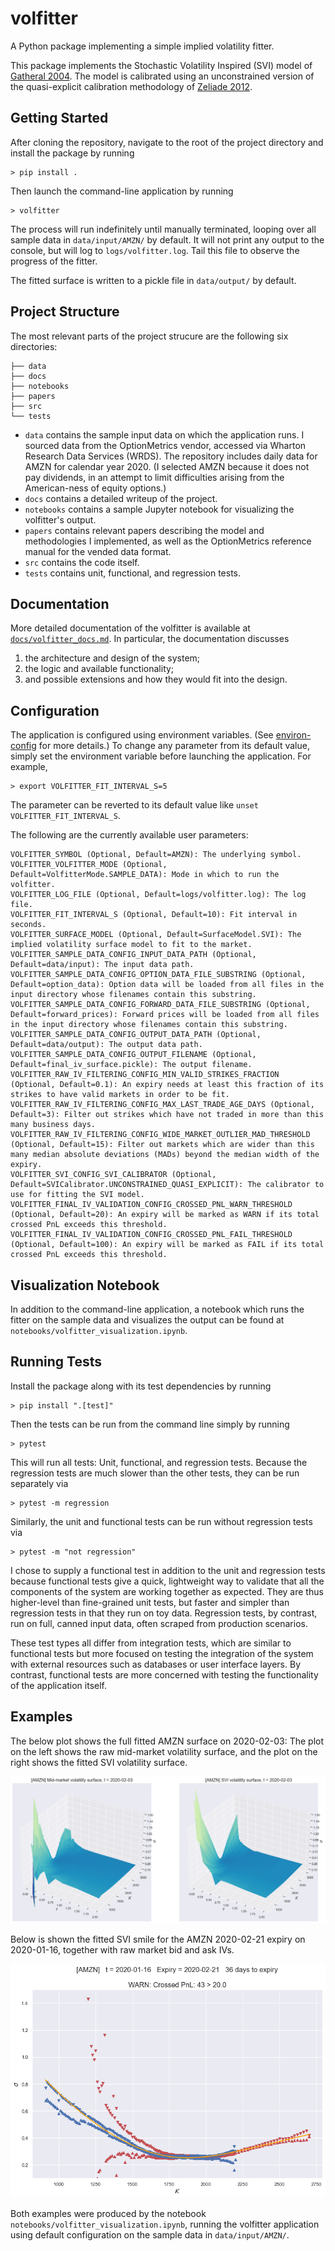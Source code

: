 # volfitter
A Python package implementing a simple implied volatility fitter.

This package implements the Stochastic Volatility Inspired (SVI) model of 
[Gatheral 2004](papers/gatheral2004.pdf). The model is calibrated using an unconstrained
version of the quasi-explicit calibration methodology of 
[Zeliade 2012](papers/zeliade2012.pdf).

## Getting Started

After cloning the repository, navigate to the root of the project directory and install
the package by running

```shell
> pip install .
```

Then launch the command-line application by running

```shell
> volfitter
```

The process will run indefinitely until manually terminated, looping over all sample
data in `data/input/AMZN/` by default. It will not print any output to the console, but will log
to `logs/volfitter.log`. Tail this file to observe the progress of the fitter.

The fitted surface is written to a pickle file in `data/output/` by default.

## Project Structure

The most relevant parts of the project strucure are the following six directories:

```
├── data
├── docs
├── notebooks
├── papers
├── src
└── tests
```

- `data` contains the sample input data on which the application runs. I sourced data from the OptionMetrics vendor, accessed via Wharton Research Data Services (WRDS). The repository includes daily data for AMZN for calendar year 2020. (I selected AMZN because it does not pay dividends, in an attempt to limit difficulties arising from the American-ness of equity options.)
- `docs` contains a detailed writeup of the project.
- `notebooks` contains a sample Jupyter notebook for visualizing the volfitter's output.
- `papers` contains relevant papers describing the model and methodologies I implemented, as well as the OptionMetrics reference manual for the vended data format.
- `src` contains the code itself.
- `tests` contains unit, functional, and regression tests.

## Documentation

More detailed documentation of the volfitter is available at [`docs/volfitter_docs.md`](docs/volfitter_docs.md).
In particular, the documentation discusses

1. the architecture and design of the system;
2. the logic and available functionality;
3. and possible extensions and how they would fit into the design.

## Configuration

The application is configured using environment variables. (See 
[environ-config](https://environ-config.readthedocs.io/en/stable/index.html) for more
details.) To change any parameter from its default value, simply set the environment
variable before launching the application. For example,

```shell
> export VOLFITTER_FIT_INTERVAL_S=5
```

The parameter can be reverted to its default value like `unset VOLFITTER_FIT_INTERVAL_S`.

The following are the currently available user parameters:

```
VOLFITTER_SYMBOL (Optional, Default=AMZN): The underlying symbol.
VOLFITTER_VOLFITTER_MODE (Optional, Default=VolfitterMode.SAMPLE_DATA): Mode in which to run the volfitter.
VOLFITTER_LOG_FILE (Optional, Default=logs/volfitter.log): The log file.
VOLFITTER_FIT_INTERVAL_S (Optional, Default=10): Fit interval in seconds.
VOLFITTER_SURFACE_MODEL (Optional, Default=SurfaceModel.SVI): The implied volatility surface model to fit to the market.
VOLFITTER_SAMPLE_DATA_CONFIG_INPUT_DATA_PATH (Optional, Default=data/input): The input data path.
VOLFITTER_SAMPLE_DATA_CONFIG_OPTION_DATA_FILE_SUBSTRING (Optional, Default=option_data): Option data will be loaded from all files in the input directory whose filenames contain this substring.
VOLFITTER_SAMPLE_DATA_CONFIG_FORWARD_DATA_FILE_SUBSTRING (Optional, Default=forward_prices): Forward prices will be loaded from all files in the input directory whose filenames contain this substring.
VOLFITTER_SAMPLE_DATA_CONFIG_OUTPUT_DATA_PATH (Optional, Default=data/output): The output data path.
VOLFITTER_SAMPLE_DATA_CONFIG_OUTPUT_FILENAME (Optional, Default=final_iv_surface.pickle): The output filename.
VOLFITTER_RAW_IV_FILTERING_CONFIG_MIN_VALID_STRIKES_FRACTION (Optional, Default=0.1): An expiry needs at least this fraction of its strikes to have valid markets in order to be fit.
VOLFITTER_RAW_IV_FILTERING_CONFIG_MAX_LAST_TRADE_AGE_DAYS (Optional, Default=3): Filter out strikes which have not traded in more than this many business days.
VOLFITTER_RAW_IV_FILTERING_CONFIG_WIDE_MARKET_OUTLIER_MAD_THRESHOLD (Optional, Default=15): Filter out markets which are wider than this many median absolute deviations (MADs) beyond the median width of the expiry.
VOLFITTER_SVI_CONFIG_SVI_CALIBRATOR (Optional, Default=SVICalibrator.UNCONSTRAINED_QUASI_EXPLICIT): The calibrator to use for fitting the SVI model.
VOLFITTER_FINAL_IV_VALIDATION_CONFIG_CROSSED_PNL_WARN_THRESHOLD (Optional, Default=20): An expiry will be marked as WARN if its total crossed PnL exceeds this threshold.
VOLFITTER_FINAL_IV_VALIDATION_CONFIG_CROSSED_PNL_FAIL_THRESHOLD (Optional, Default=100): An expiry will be marked as FAIL if its total crossed PnL exceeds this threshold.
```

## Visualization Notebook

In addition to the command-line application, a notebook which runs the fitter on the
sample data and visualizes the output can be found at 
`notebooks/volfitter_visualization.ipynb`.

## Running Tests

Install the package along with its test dependencies by running

```shell
> pip install ".[test]"
```

Then the tests can be run from the command line simply by running

```shell
> pytest
```

This will run all tests: Unit, functional, and regression tests. Because the regression
tests are much slower than the other tests, they can be run separately via

```shell
> pytest -m regression
```

Similarly, the unit and functional tests can be run without regression tests via

```shell
> pytest -m "not regression"
```

I chose to supply a functional test in addition to the unit and regression tests because
functional tests give a quick, lightweight way to validate that all the components of the
system are working together as expected. They are thus higher-level than fine-grained unit tests,
but faster and simpler than regression tests in that they run on toy data. Regression
tests, by contrast, run on full, canned input data, often scraped from production scenarios.

These test types all differ from integration tests, which are similar to functional tests
but more focused on testing the integration of the system with external resources such as
databases or user interface layers. By contrast, functional tests are more concerned with
testing the functionality of the application itself.

## Examples

The below plot shows the full fitted AMZN surface on 2020-02-03: The plot on the left shows
the raw mid-market volatility surface, and the plot on the right shows the fitted SVI volatility
surface.

![amzn_surface](img/amzn_surface.png)

Below is shown the fitted SVI smile for the AMZN 2020-02-21 expiry on 2020-01-16, together
with raw market bid and ask IVs.

![amzn_curve](img/amzn_curve.png)

Both examples were produced by the notebook `notebooks/volfitter_visualization.ipynb`,
running the volfitter application using default configuration on the sample data in `data/input/AMZN/`.
